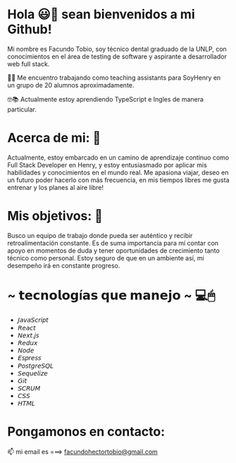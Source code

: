 # Hola 😃👋 sean bienvenidos a mi Github!

Mi nombre es Facundo Tobio, soy técnico dental graduado de la UNLP, con conocimientos en el área de testing de software y aspirante a desarrollador web full stack.

👨‍💻 Me encuentro trabajando como teaching assistants para SoyHenry en un grupo de 20 alumnos aproximadamente.

🤓📚 Actualmente estoy aprendiendo TypeScript e Ingles de manera particular.

# Acerca de mi:  💬
Actualmente, estoy embarcado en un camino de aprendizaje continuo como Full Stack Developer en Henry, y estoy entusiasmado por aplicar mis habilidades y conocimientos en el mundo real.
Me apasiona viajar, deseo en un futuro poder hacerlo con más frecuencia, en mis tiempos libres me gusta entrenar y los planes al aire libre!

# Mis objetivos:  🔮
Busco un equipo de trabajo donde pueda ser auténtico y recibir retroalimentación constante. Es de suma importancia para mí contar con apoyo en momentos de duda y tener oportunidades de crecimiento tanto técnico como personal. Estoy seguro de que en un ambiente así, mi desempeño irá en constante progreso.

# ~ 𝘁𝗲𝗰𝗻𝗼𝗹𝗼𝗴í𝗮𝘀 𝗾𝘂𝗲 𝗺𝗮𝗻𝗲𝗷𝗼 ~ 💻🖱
* 𝘑𝘢𝘷𝘢𝘚𝘤𝘳𝘪𝑝𝘵
* 𝘙𝘦𝘢𝘤𝘵
* 𝘕𝘦𝘹𝘵.𝘫𝘴
* 𝘙𝘦𝘥𝘶𝘹
* 𝘕𝘰𝘥𝘦
* 𝘌𝘴𝑝𝘳𝘦𝘴𝘴
* 𝘗𝘰𝘴𝘵𝘨𝘳𝘦𝘚𝘘𝘓
* 𝘚𝘦𝘲𝘶𝘦𝘭𝘪𝘻𝘦
* 𝘎𝘪𝘵
* 𝘚𝘊𝘙𝘜𝘔
* 𝘊𝘚𝘚
* 𝘏𝘛𝘔𝘓

# Pongamonos en contacto: 
📫 mi email es ===>  facundohectortobio@gmail.com
